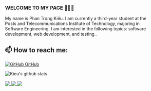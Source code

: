 ### WELCOME TO MY PAGE 👋👋👋
My name is Phan Trọng Kiều. I am currently a third-year student at the Posts and Telecommunications Institute of Technology, majoring in Software Engineering. I am interested in the following topics: software development, web development, and testing..<br>
## 📫 How to reach me: 

[![GitHub](https://i.stack.imgur.com/tskMh.png) GitHub](https://github.com/PhanTrongKieu1401/)



![Kieu's github stats](https://github-readme-stats-git-masterrstaa-rickstaa.vercel.app/api?username=PhanTrongKieu1401&show_icons=true&theme=tokyonight&hide=contribs,prs,issues)

<a href="https://github.com/PhanTrongKieu1401/Restaurant-App/">
  <img align="center" src="https://github-readme-stats-git-masterrstaa-rickstaa.vercel.app/api/pin/?username=PhanTrongKieu1401&repo=Restaurant-App&theme=radical" />
</a>   

<a href="https://github.com/PhanTrongKieu1401/Demo-BookStore-Web/">
  <img align="center" src="https://github-readme-stats-git-masterrstaa-rickstaa.vercel.app/api/pin/?username=PhanTrongKieu1401&repo=Demo-BookStore-Web&theme=radical" />
</a>   

<a href="https://github.com/PhanTrongKieu1401/Calculator-Web-Basic/">
  <img align="center" src="https://github-readme-stats-git-masterrstaa-rickstaa.vercel.app/api/pin/?username=PhanTrongKieu1401&repo=Calculator-Web-Basic&theme=radical" />
</a> 
